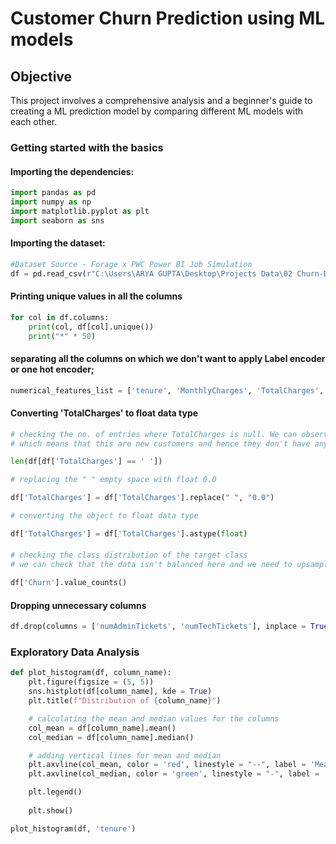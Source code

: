 # Customer Churn Prediction using ML models

## Objective
This project involves a comprehensive analysis and a beginner's guide to creating a ML prediction model by comparing different ML models with each other.

### Getting started with the basics

#### Importing the dependencies:

``` python
import pandas as pd 
import numpy as np
import matplotlib.pyplot as plt
import seaborn as sns
```

#### Importing the dataset:
``` python
#Dataset Source - Forage x PWC Power BI Job Simulation
df = pd.read_csv(r"C:\Users\ARYA GUPTA\Desktop\Projects Data\02 Churn-Dataset.csv")
```
#### Printing unique values in all the columns

``` python
for col in df.columns:
    print(col, df[col].unique())
    print("*" * 50)
```

#### separating all the columns on which we don't want to apply Label encoder or one hot encoder;
```python
numerical_features_list = ['tenure', 'MonthlyCharges', 'TotalCharges', 'numAdminTickets', 'numTechTickets']
```
#### Converting 'TotalCharges' to float data type

``` python
# checking the no. of entries where TotalCharges is null. We can observe that all the rows having missing TotalCharges have tenure 0.
# which means that this are new customers and hence they don't have any previous charges adding up for them.

len(df[df['TotalCharges'] == ' '])

# replacing the " " empty space with float 0.0 

df['TotalCharges'] = df['TotalCharges'].replace(" ", "0.0")

# converting the object to float data type

df['TotalCharges'] = df['TotalCharges'].astype(float)
```

#### 
``` python
# checking the class distribution of the target class
# we can check that the data isn't balanced here and we need to upsample the data to give the model enough room to learn

df['Churn'].value_counts()
```

#### Dropping unnecessary columns
```python
df.drop(columns = ['numAdminTickets', 'numTechTickets'], inplace = True)
```

###  Exploratory Data Analysis

``` python
def plot_histogram(df, column_name):
    plt.figure(figsize = (5, 5))
    sns.histplot(df[column_name], kde = True)
    plt.title(f"Distribution of {column_name}")

    # calculating the mean and median values for the columns
    col_mean = df[column_name].mean()
    col_median = df[column_name].median()

    # adding vertical lines for mean and median
    plt.axvline(col_mean, color = 'red', linestyle = "--", label = 'Mean')
    plt.axvline(col_median, color = 'green', linestyle = "-", label = 'Median')

    plt.legend()
    
    plt.show()
```
``` python
plot_histogram(df, 'tenure')
```



